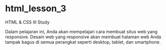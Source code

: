 # html_lesson_3
HTML &amp; CSS III
Study

Dalam pelajaran ini, Anda akan mempelajari cara membuat situs web yang responsive.
Desain web yang responsive akan membuat halaman web Anda tampak bagus di semua perangkat seperti desktop, tablet, dan smartphone.
